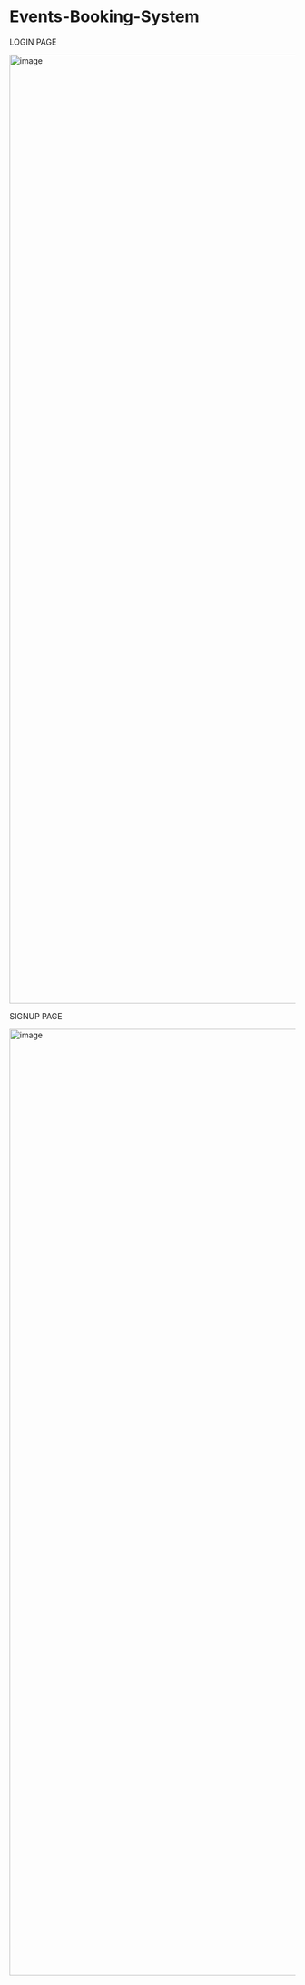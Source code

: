 # Events-Booking-System

LOGIN PAGE

<img width="2909" height="1671" alt="image" src="https://github.com/user-attachments/assets/783506f7-a4fa-4ad0-864c-59a50711197d" />

SIGNUP PAGE

<img width="2918" height="1667" alt="image" src="https://github.com/user-attachments/assets/afc72e59-2f76-4564-90d0-44b42ce1388c" />


